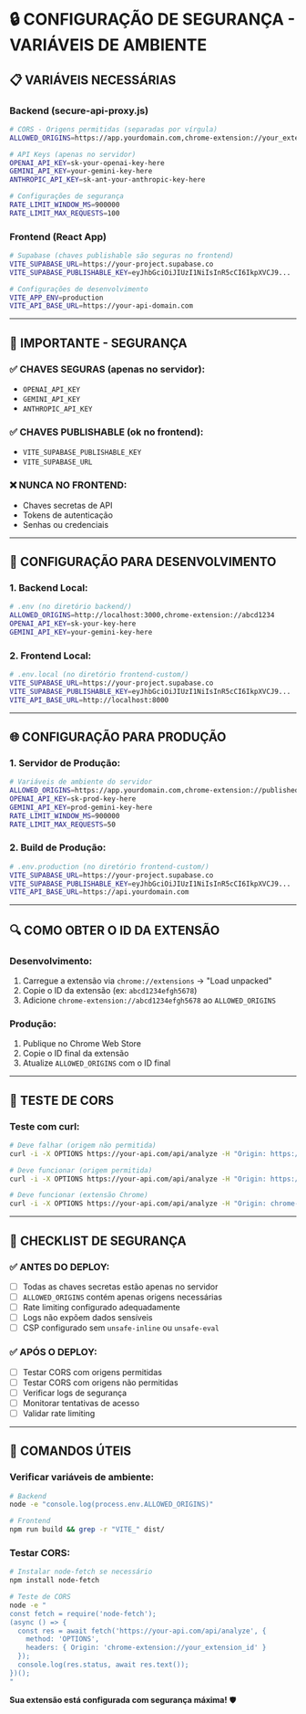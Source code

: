 # 🔒 CONFIGURAÇÃO DE SEGURANÇA - VARIÁVEIS DE AMBIENTE

## 📋 **VARIÁVEIS NECESSÁRIAS**

### **Backend (secure-api-proxy.js)**
```bash
# CORS - Origens permitidas (separadas por vírgula)
ALLOWED_ORIGINS=https://app.yourdomain.com,chrome-extension://your_extension_id,http://localhost:3000

# API Keys (apenas no servidor)
OPENAI_API_KEY=sk-your-openai-key-here
GEMINI_API_KEY=your-gemini-key-here
ANTHROPIC_API_KEY=sk-ant-your-anthropic-key-here

# Configurações de segurança
RATE_LIMIT_WINDOW_MS=900000
RATE_LIMIT_MAX_REQUESTS=100
```

### **Frontend (React App)**
```bash
# Supabase (chaves publishable são seguras no frontend)
VITE_SUPABASE_URL=https://your-project.supabase.co
VITE_SUPABASE_PUBLISHABLE_KEY=eyJhbGciOiJIUzI1NiIsInR5cCI6IkpXVCJ9...

# Configurações de desenvolvimento
VITE_APP_ENV=production
VITE_API_BASE_URL=https://your-api-domain.com
```

---

## 🚨 **IMPORTANTE - SEGURANÇA**

### **✅ CHAVES SEGURAS (apenas no servidor):**
- `OPENAI_API_KEY`
- `GEMINI_API_KEY` 
- `ANTHROPIC_API_KEY`

### **✅ CHAVES PUBLISHABLE (ok no frontend):**
- `VITE_SUPABASE_PUBLISHABLE_KEY`
- `VITE_SUPABASE_URL`

### **❌ NUNCA NO FRONTEND:**
- Chaves secretas de API
- Tokens de autenticação
- Senhas ou credenciais

---

## 🔧 **CONFIGURAÇÃO PARA DESENVOLVIMENTO**

### **1. Backend Local:**
```bash
# .env (no diretório backend/)
ALLOWED_ORIGINS=http://localhost:3000,chrome-extension://abcd1234
OPENAI_API_KEY=sk-your-key-here
GEMINI_API_KEY=your-gemini-key-here
```

### **2. Frontend Local:**
```bash
# .env.local (no diretório frontend-custom/)
VITE_SUPABASE_URL=https://your-project.supabase.co
VITE_SUPABASE_PUBLISHABLE_KEY=eyJhbGciOiJIUzI1NiIsInR5cCI6IkpXVCJ9...
VITE_API_BASE_URL=http://localhost:8000
```

---

## 🌐 **CONFIGURAÇÃO PARA PRODUÇÃO**

### **1. Servidor de Produção:**
```bash
# Variáveis de ambiente do servidor
ALLOWED_ORIGINS=https://app.yourdomain.com,chrome-extension://published_extension_id
OPENAI_API_KEY=sk-prod-key-here
GEMINI_API_KEY=prod-gemini-key-here
RATE_LIMIT_WINDOW_MS=900000
RATE_LIMIT_MAX_REQUESTS=50
```

### **2. Build de Produção:**
```bash
# .env.production (no diretório frontend-custom/)
VITE_SUPABASE_URL=https://your-project.supabase.co
VITE_SUPABASE_PUBLISHABLE_KEY=eyJhbGciOiJIUzI1NiIsInR5cCI6IkpXVCJ9...
VITE_API_BASE_URL=https://api.yourdomain.com
```

---

## 🔍 **COMO OBTER O ID DA EXTENSÃO**

### **Desenvolvimento:**
1. Carregue a extensão via `chrome://extensions` → "Load unpacked"
2. Copie o ID da extensão (ex: `abcd1234efgh5678`)
3. Adicione `chrome-extension://abcd1234efgh5678` ao `ALLOWED_ORIGINS`

### **Produção:**
1. Publique no Chrome Web Store
2. Copie o ID final da extensão
3. Atualize `ALLOWED_ORIGINS` com o ID final

---

## 🧪 **TESTE DE CORS**

### **Teste com curl:**
```bash
# Deve falhar (origem não permitida)
curl -i -X OPTIONS https://your-api.com/api/analyze -H "Origin: https://evil.com"

# Deve funcionar (origem permitida)
curl -i -X OPTIONS https://your-api.com/api/analyze -H "Origin: https://app.yourdomain.com"

# Deve funcionar (extensão Chrome)
curl -i -X OPTIONS https://your-api.com/api/analyze -H "Origin: chrome-extension://your_extension_id"
```

---

## 📝 **CHECKLIST DE SEGURANÇA**

### **✅ ANTES DO DEPLOY:**
- [ ] Todas as chaves secretas estão apenas no servidor
- [ ] `ALLOWED_ORIGINS` contém apenas origens necessárias
- [ ] Rate limiting configurado adequadamente
- [ ] Logs não expõem dados sensíveis
- [ ] CSP configurado sem `unsafe-inline` ou `unsafe-eval`

### **✅ APÓS O DEPLOY:**
- [ ] Testar CORS com origens permitidas
- [ ] Testar CORS com origens não permitidas
- [ ] Verificar logs de segurança
- [ ] Monitorar tentativas de acesso
- [ ] Validar rate limiting

---

## 🚀 **COMANDOS ÚTEIS**

### **Verificar variáveis de ambiente:**
```bash
# Backend
node -e "console.log(process.env.ALLOWED_ORIGINS)"

# Frontend
npm run build && grep -r "VITE_" dist/
```

### **Testar CORS:**
```bash
# Instalar node-fetch se necessário
npm install node-fetch

# Teste de CORS
node -e "
const fetch = require('node-fetch');
(async () => {
  const res = await fetch('https://your-api.com/api/analyze', {
    method: 'OPTIONS',
    headers: { Origin: 'chrome-extension://your_extension_id' }
  });
  console.log(res.status, await res.text());
})();
"
```

**Sua extensão está configurada com segurança máxima!** 🛡️











